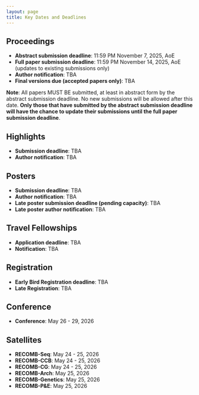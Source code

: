 ```yaml
---
layout: page
title: Key Dates and Deadlines
---
```


## Proceedings

- **Abstract submission deadline**: 11:59 PM November 7, 2025, AoE
- **Full paper submission deadline**: 11:59 PM November 14, 2025, AoE (updates to existing submissions only)
- **Author notification**: TBA
- **Final versions due (accepted papers only)**: TBA

**Note**: All papers MUST BE submitted, at least in abstract form by the abstract submission deadline. No new submissions will be allowed after this date. **Only those that have submitted by the abstract submission deadline will have the chance to update their submissions until the full paper submission deadline**.

## Highlights

- **Submission deadline**: TBA
- **Author notification**: TBA

## Posters

- **Submission deadline**: TBA
- **Author notification**: TBA
- **Late poster submission deadline (pending capacity)**: TBA
- **Late poster author notification**: TBA

## Travel Fellowships

- **Application deadline**: TBA
- **Notification**: TBA

## Registration

- **Early Bird Registration deadline**: TBA
- **Late Registration**: TBA

## Conference

- **Conference**: May 26 - 29, 2026

## Satellites

- **RECOMB-Seq**: May 24 - 25, 2026
- **RECOMB-CCB**: May 24 - 25, 2026
- **RECOMB-CG**: May 24 - 25, 2026
- **RECOMB-Arch**: May 25, 2026
- **RECOMB-Genetics**: May 25, 2026
- **RECOMB-P&E**: May 25, 2026

